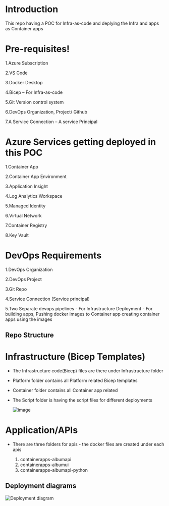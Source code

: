 # Introduction 
This repo having a POC for Infra-as-code and deplying the Infra and apps as Container apps

# Pre-requisites!
1.Azure Subscription

2.VS Code

3.Docker Desktop

4.Bicep – For Infra-as-code

5.Git Version control system

6.DevOps Organization, Project/ Github

7.A Service Connection – A service Principal

# Azure Services getting deployed in this POC
1.Container App

2.Container App Environment

3.Application Insight

4.Log Analytics Workspace

5.Managed Identity

6.Virtual Network

7.Container Registry 

8.Key Vault

# DevOps Requirements
1.DevOps Organization

2.DevOps Project

3.Git Repo

4.Service Connection (Service principal)

5.Two Separate devops pipelines
	- For Infrastructure Deployment
	- For building apps, Pushing docker images to Container app creating 	container apps using the images

## Repo Structure

# Infrastructure (Bicep Templates)
- The Infrastructure code(Bicep) files are there under Infrastructure folder
  
- Platform folder contains all Platform related Bicep templates
- Container folder contains all Container app related
- The Script folder is having the script files for different deployments

  ![image](https://github.com/user-attachments/assets/86fa5a15-a672-4279-9b4b-4630fa387355)

#  Application/APIs
- There are three folders for apis - the docker files are created under each apis
  
  1. containerapps-albumapi
  2. containerapps-albumui
  3. containerapps-albumapi-python   


## Deployment diagrams
![Deployment diagram](_docs/deployment-diagram.png "Deployment diagram")
